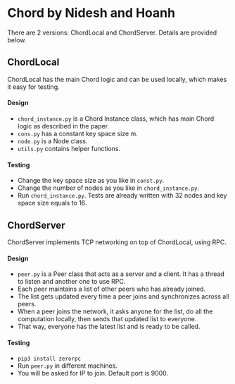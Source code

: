 # Chord by Nidesh and Hoanh

There are 2 versions: ChordLocal and ChordServer. Details are provided below.

## ChordLocal
ChordLocal has the main Chord logic and can be used locally, which makes it easy for testing.

#### Design
- `chord_instance.py` is a Chord Instance class, which has main Chord logic as described in the paper.
- `cons.py` has a constant key space size m.
- `node.py` is a Node class.
- `utils.py` contains helper functions.

#### Testing
- Change the key space size as you like in `const.py`.
- Change the number of nodes as you like in `chord_instance.py`.
- Run `chord_instance.py`. Tests are already written with 32 nodes and key space size equals to 16.

## ChordServer
ChordServer implements TCP networking on top of ChordLocal, using RPC.

#### Design
- `peer.py` is a Peer class that acts as a server and a client. It has a thread to listen and another
one to use RPC. 
- Each peer maintains a list of other peers who has already joined.
- The list gets updated every time a peer joins and synchronizes across all peers.
- When a peer joins the network, it asks anyone for the list, do all the computation locally,
then sends that updated list to everyone.
- That way, everyone has the latest list and is ready to be called.

#### Testing
- `pip3 install zerorpc`
- Run `peer.py` in different machines.
- You will be asked for IP to join. Default port is 9000.